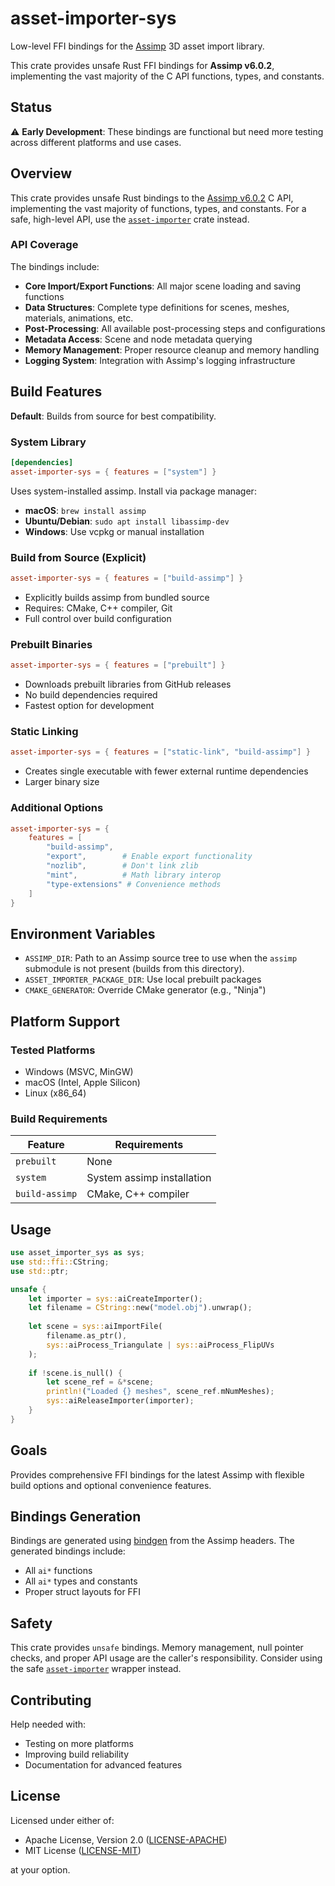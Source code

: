 # asset-importer-sys

Low-level FFI bindings for the [Assimp](https://github.com/assimp/assimp) 3D asset import library.

This crate provides unsafe Rust FFI bindings for **Assimp v6.0.2**, implementing the vast majority of the C API functions, types, and constants.

## Status

⚠️ **Early Development**: These bindings are functional but need more testing across different platforms and use cases.

## Overview

This crate provides unsafe Rust bindings to the [Assimp v6.0.2](https://github.com/assimp/assimp/releases/tag/v6.0.2) C API, implementing the vast majority of functions, types, and constants. For a safe, high-level API, use the [`asset-importer`](../asset-importer/) crate instead.

### API Coverage

The bindings include:
- **Core Import/Export Functions**: All major scene loading and saving functions
- **Data Structures**: Complete type definitions for scenes, meshes, materials, animations, etc.
- **Post-Processing**: All available post-processing steps and configurations
- **Metadata Access**: Scene and node metadata querying
- **Memory Management**: Proper resource cleanup and memory handling
- **Logging System**: Integration with Assimp's logging infrastructure

## Build Features

**Default**: Builds from source for best compatibility.

### System Library
```toml
[dependencies]
asset-importer-sys = { features = ["system"] }
```
Uses system-installed assimp. Install via package manager:
- **macOS**: `brew install assimp`
- **Ubuntu/Debian**: `sudo apt install libassimp-dev`
- **Windows**: Use vcpkg or manual installation

### Build from Source (Explicit)
```toml
asset-importer-sys = { features = ["build-assimp"] }
```
- Explicitly builds assimp from bundled source
- Requires: CMake, C++ compiler, Git
- Full control over build configuration

### Prebuilt Binaries
```toml
asset-importer-sys = { features = ["prebuilt"] }
```
- Downloads prebuilt libraries from GitHub releases
- No build dependencies required
- Fastest option for development

### Static Linking
```toml
asset-importer-sys = { features = ["static-link", "build-assimp"] }
```
- Creates single executable with fewer external runtime dependencies
- Larger binary size

### Additional Options
```toml
asset-importer-sys = { 
    features = [
        "build-assimp",
        "export",        # Enable export functionality  
        "nozlib",        # Don't link zlib
        "mint",          # Math library interop
        "type-extensions" # Convenience methods
    ]
}
```

## Environment Variables

- `ASSIMP_DIR`: Path to an Assimp source tree to use when the `assimp` submodule is not present (builds from this directory).
- `ASSET_IMPORTER_PACKAGE_DIR`: Use local prebuilt packages
- `CMAKE_GENERATOR`: Override CMake generator (e.g., "Ninja")

## Platform Support

### Tested Platforms
- Windows (MSVC, MinGW)
- macOS (Intel, Apple Silicon)
- Linux (x86_64)

### Build Requirements

| Feature | Requirements |
|---------|-------------|
| `prebuilt` | None |
| `system` | System assimp installation |
| `build-assimp` | CMake, C++ compiler |

## Usage

```rust
use asset_importer_sys as sys;
use std::ffi::CString;
use std::ptr;

unsafe {
    let importer = sys::aiCreateImporter();
    let filename = CString::new("model.obj").unwrap();
    
    let scene = sys::aiImportFile(
        filename.as_ptr(),
        sys::aiProcess_Triangulate | sys::aiProcess_FlipUVs
    );
    
    if !scene.is_null() {
        let scene_ref = &*scene;
        println!("Loaded {} meshes", scene_ref.mNumMeshes);
        sys::aiReleaseImporter(importer);
    }
}
```

## Goals

Provides comprehensive FFI bindings for the latest Assimp with flexible build options and optional convenience features.

## Bindings Generation

Bindings are generated using [bindgen](https://github.com/rust-lang/rust-bindgen) from the Assimp headers. The generated bindings include:

- All `ai*` functions
- All `ai*` types and constants
- Proper struct layouts for FFI

## Safety

This crate provides `unsafe` bindings. Memory management, null pointer checks, and proper API usage are the caller's responsibility. Consider using the safe [`asset-importer`](../asset-importer/) wrapper instead.

## Contributing

Help needed with:
- Testing on more platforms
- Improving build reliability
- Documentation for advanced features

## License

Licensed under either of:

- Apache License, Version 2.0 ([LICENSE-APACHE](../LICENSE-APACHE))
- MIT License ([LICENSE-MIT](../LICENSE-MIT))

at your option.
